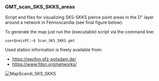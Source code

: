 ### GMT_scan_SKS_SKKS_areas

Script and files for visualizing SKS-SKKS pierce point areas in the D" layer around a network in Fennoscandia (see final figure below).

To generate the map just run the (executable) script via the command line:

```console
user@seisPC:~$ Scan_SKS_SKKS.gmt
```

Used station information is freely available from:
- https://geofon.gfz-potsdam.de/ 
- https://www.fdsn.org/networks/ 

![MapScandi_SKS_SKKS](https://user-images.githubusercontent.com/23025878/57453757-7b756580-7267-11e9-8618-c0f51034ef4b.png)
